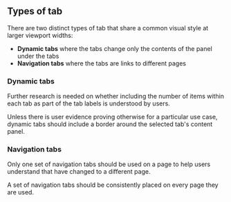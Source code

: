 ## Types of tab

There are two distinct types of tab that share a common visual style at larger viewport widths:

- **Dynamic tabs** where the tabs change only the contents of the panel under the tabs
- **Navigation tabs** where the tabs are links to different pages

### Dynamic tabs

Further research is needed on whether including the number of items within each tab as part of the tab labels is understood by users.

Unless there is user evidence proving otherwise for a particular use case, dynamic tabs should include a border around the selected tab's content panel.

### Navigation tabs

Only one set of navigation tabs should be used on a page to help users understand that have changed to a different page.

A set of navigation tabs should be consistently placed on every page they are used.